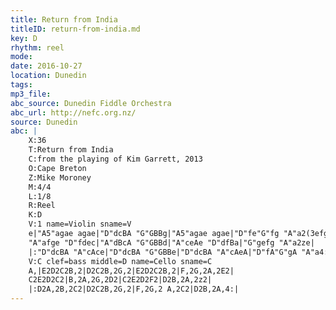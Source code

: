 ```yaml
---
title: Return from India
titleID: return-from-india.md
key: D
rhythm: reel
mode:
date: 2016-10-27
location: Dunedin
tags:
mp3_file:
abc_source: Dunedin Fiddle Orchestra
abc_url: http://nefc.org.nz/
source: Dunedin
abc: |
    X:36
    T:Return from India
    C:from the playing of Kim Garrett, 2013
    O:Cape Breton
    Z:Mike Moroney
    M:4/4
    L:1/8
    R:Reel
    K:D
    V:1 name=Violin sname=V
    e|"A5"agae agae|"D"dcBA "G"GBBg|"A5"agae agae|"D"fe"G"fg "A"a2(3efg|
    "A"afge "D"fdec|"A"dBcA "G"GBBd|"A"ceAe "D"dfBa|"G"gefg "A"a2ze|
    |:"D"dcBA "A"cAce|"D"dcBA "G"GBBe|"D"dcBA "A"cAeA|"D"fA"G"gA "A"a4:|
    V:C clef=bass middle=D name=Cello sname=C
    A,|E2D2C2B,2|D2C2B,2G,2|E2D2C2B,2|F,2G,2A,2E2|
    C2E2D2C2|B,2A,2G,2D2|C2E2D2F2|D2B,2A,2z2|
    |:D2A,2B,2C2|D2C2B,2G,2|F,2G,2 A,2C2|D2B,2A,4:|
---
```

